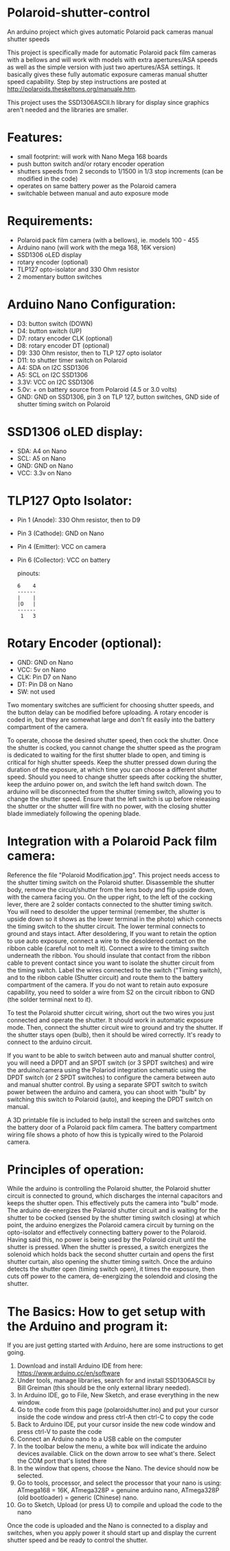# Polaroid-shutter-control
An arduino project which gives automatic Polaroid pack cameras manual shutter speeds

This project is specifically made for automatic Polaroid pack film cameras with a bellows and will work with models with extra apertures/ASA speeds as well as the simple version with just two apertures/ASA settings. It basically gives these fully automatic exposure cameras manual shutter speed capability. Step by step instructions are posted at http://polaroids.theskeltons.org/manuale.htm.

This project uses the SSD1306ASCII.h library for display since graphics aren't needed and the libraries are smaller. 

# Features:

- small footprint: will work with Nano Mega 168 boards
- push button switch and/or rotary encoder operation
- shutters speeds from 2 seconds to 1/1500 in 1/3 stop increments (can be modified in the code)
- operates on same battery power as the Polaroid camera
- switchable between manual and auto exposure mode

# Requirements:

- Polaroid pack film camera (with a bellows), ie. models 100 - 455 
- Arduino nano (will work with the mega 168, 16K version)
- SSD1306 oLED display
- rotary encoder (optional)
- TLP127 opto-isolator and 330 Ohm resistor
- 2 momentary button switches

# Arduino Nano Configuration:

- D3: button switch (DOWN)
- D4: button switch (UP)
- D7: rotary encoder CLK (optional)
- D8: rotary encoder DT (optional)
- D9: 330 Ohm resistor, then to TLP 127 opto isolator
- D11: to shutter timer switch on Polaroid
- A4: SDA on I2C SSD1306
- A5: SCL on I2C SSD1306
- 3.3V: VCC on I2C SSD1306
- 5.0v: + on battery source from Polaroid (4.5 or 3.0 volts)
- GND: GND on SSD1306, pin 3 on TLP 127, button switches, GND side of shutter timing switch on Polaroid

# SSD1306 oLED display:

- SDA: A4 on Nano
- SCL: A5 on Nano
- GND: GND on Nano
- VCC: 3.3v on Nano

# TLP127 Opto Isolator:

 - Pin 1 (Anode): 330 Ohm resistor, then to D9
 - Pin 3 (Cathode): GND on Nano
 - Pin 4 (Emitter): VCC on camera
 - Pin 6 (Collector): VCC on battery

   pinouts:

   `6    4`  
   `------`  
   `|    |`  
   `|O   |`  
   `------`  
   ` 1   3`  

# Rotary Encoder (optional):

- GND: GND on Nano
- VCC: 5v on Nano
- CLK: Pin D7 on Nano
- DT: Pin D8 on Nano
- SW: not used

Two momentary switches are sufficient for choosing shutter speeds, and the button delay can be modified before uploading. A rotary encoder is coded in, but they are somewhat large and don't fit easily into the battery compartment of the camera. 

To operate, choose the desired shutter speed, then cock the shutter. Once the shutter is cocked, you cannot change the shutter speed as the program is dedicated to waiting for the first shutter blade to open, and timing is critical for high shutter speeds. Keep the shutter pressed down during the duration of the exposure, at which time you can choose a different shutter speed. Should you need to change shutter speeds after cocking the shutter, keep the arduino power on, and switch the left hand switch down. The arduino will be disconnected from the shutter timing switch, allowing you to change the shutter speed. Ensure that the left switch is up before releasing the shutter or the shutter will fire with no power, with the closing shutter blade immediately following the opening blade. 

# Integration with a Polaroid Pack film camera:

Reference the file "Polaroid Modification.jpg". This project needs access to the shutter timing switch on the Polaroid shutter. Disassemble the shutter body, remove the circuit/shutter from the lens body and flip upside down, with the camera facing you. On the upper right, to the left of the cocking lever, there are 2 solder contacts connected to the shutter timing switch. You will need to desolder the upper terminal (remember, the shutter is upside down so it shows as the lower terminal in the photo) which connects the timing switch to the shutter circuit. The lower terminal connects to ground and stays intact. After desoldering, If you want to retain the option to use auto exposure, connect a wire to the desoldered contact on the ribbon cable (careful not to melt it). Connect a wire to the timing switch underneath the ribbon. You should insulate that contact from the ribbon cable to prevent contact since you want to isolate the shutter circuit from the timing switch. Label the wires connected to the switch ("Timing switch), and to the ribbon cable (Shutter circuit) and route them to the battery compartment of the camera. If you do not want to retain auto exposure capability, you need to solder a wire from S2 on the circuit ribbon to GND (the solder terminal next to it). 

To test the Polaroid shutter circuit wiring, short out the two wires you just connected and operate the shutter. It should work in automatic exposure mode. Then, connect the shutter circuit wire to ground and try the shutter. If the shutter stays open (bulb), then it should be wired correctly. It's ready to connect to the arduino circuit. 

If you want to be able to switch between auto and manual shutter control, you will need a DPDT and an SPDT switch (or 3 SPDT switches) and wire the arduino/camera using the Polariod integration schematic using the DPDT switch (or 2 SPDT switches) to configure the camera between auto and manual shutter control. By using a separate SPDT switch to switch power between the arduino and camera, you can shoot with "bulb" by switching this switch to Polaroid (auto), and keeping the DPDT switch on manual. 

A 3D printable file is included to help install the screen and switches onto the battery door of a Polaroid pack film camera. The battery compartment wiring file shows a photo of how this is typically wired to the Polaroid camera. 

# Principles of operation:

While the arduino is controlling the Polaroid shutter, the Polaroid shutter circuit is connected to ground, which discharges the internal capacitors and keeps the shutter open. This effectively puts the camera into "bulb" mode. The arduino de-energizes the Polaroid shutter circuit and is waiting for the shutter to be cocked (sensed by the shutter timing switch closing) at which point, the arduino energizes the Polaroid camera circuit by turning on the opto-isolator and effectively connecting battery power to the Polaroid. Having said this, no power is being used by the Polaroid ciruit until the shutter is pressed. When the shutter is pressed, a switch energizes the solenoid which holds back the second shutter curtain and opens the first shutter curtain, also opening the shutter timing switch. Once the arduino detects the shutter open (timing switch open), it times the exposure, then cuts off power to the camera, de-energizing the solendoid and closing the shutter. 

# The Basics: How to get setup with the Arduino and program it:

If you are just getting started with Arduino, here are some instructions to get going. 

1. Download and install Arduino IDE from here: https://www.arduino.cc/en/software
2. Under tools, manage libraries, search for and install SSD1306ASCII by Bill Greiman (this should be the only external library needed).
3. In Arduino IDE, go to File, New Sketch, and erase everything in the new window.
4. Go to the code from this page (polaroidshutter.ino) and put your cursor inside the code window and press ctrl-A then ctrl-C to copy the code
5. Back to Arduino IDE, put your cursor inside the new code window and press ctrl-V to paste the code
6. Connect an Arduino nano to a USB cable on the computer
7. In the toolbar below the menu, a white box will indicate the arduino devices available. Click on the down arrow to see what's there. Select the COM port that's listed there
8. In the window that opens, choose the Nano. The device should now be selected.
9. Go to tools, processor, and select the processor that your nano is using: ATmega168 = 16K, ATmega328P = genuine arduino nano, ATmega328P (old bootloader) = generic (Chinese) nano.
10. Go to Sketch, Upload (or press <ctrl>U) to compile and upload the code to the nano

Once the code is uploaded and the Nano is connected to a display and switches, when you apply power it should start up and display the current shutter speed and be ready to control the shutter. 
